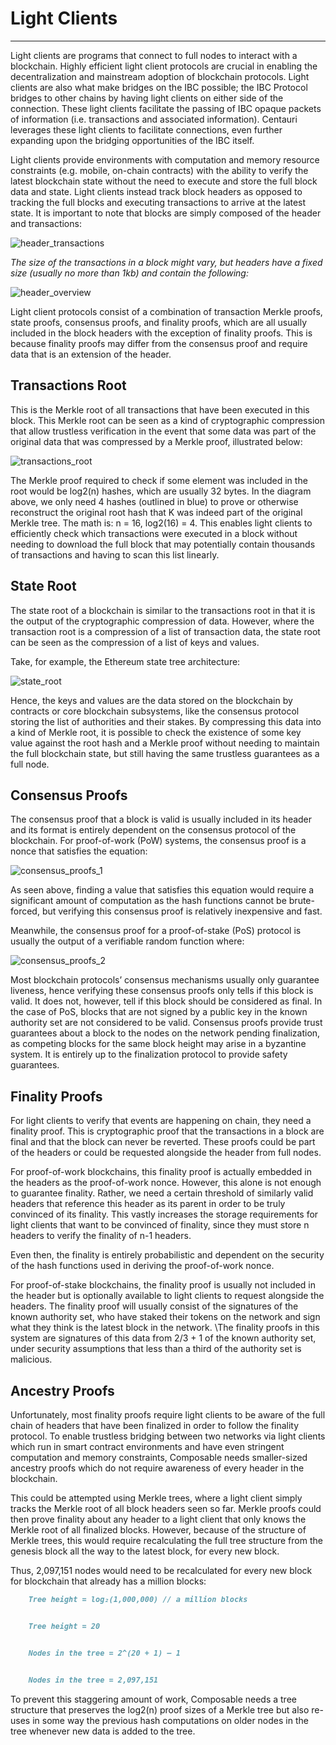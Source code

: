 # Light Clients

---

Light clients are programs that connect to full nodes to interact with a blockchain. Highly efficient light client 
protocols are crucial in enabling the decentralization and mainstream adoption of blockchain protocols. Light clients 
are also what make bridges on the IBC possible; the IBC Protocol bridges to other chains by having light clients on 
either side of the connection. These light clients facilitate the passing of IBC opaque packets of information 
(i.e. transactions and associated information). Centauri leverages these light clients to facilitate connections, even 
further expanding upon the bridging opportunities of the IBC itself.

Light clients provide environments with computation and memory resource constraints (e.g. mobile, on-chain contracts) 
with the ability to verify the latest blockchain state without the need to execute and store the full block data and 
state. Light clients instead track block headers as opposed to tracking the full blocks and executing transactions to 
arrive at the latest state. It is important to note that blocks are simply composed of the header and transactions:


![header_transactions](./header-transactions.png)


_The size of the transactions in a block might vary, but headers have a fixed size (usually no more than 1kb) and 
contain the following:_


![header_overview](./header-overview.png)


Light client protocols consist of a combination of transaction Merkle proofs, state proofs, consensus proofs, and 
finality proofs, which are all usually included in the block headers with the exception of finality proofs. This is 
because finality proofs may differ from the consensus proof and require data that is an extension of the header. 


## Transactions Root

This is the Merkle root of all transactions that have been executed in this block. This Merkle root can be seen as a 
kind of cryptographic compression that allow trustless verification in the event that some data was part of the original 
data that was compressed by a Merkle proof, illustrated below:


![transactions_root](./transactions-root.png)


The Merkle proof required to check if some element was included in the root would be log2(n) hashes, which are usually 
32 bytes. In the diagram above, we only need 4 hashes (outlined in blue) to prove or otherwise reconstruct the original 
root hash that K was indeed part of the original Merkle tree. The math is: n = 16, log2(16) = 4. This enables light 
clients to efficiently check which transactions were executed in a block without needing to download the full block that
may potentially contain thousands of transactions and having to scan this list linearly.


## State Root

The state root of a blockchain is similar to the transactions root in that it is the output of the cryptographic 
compression of data. However, where the transaction root is a compression of a list of transaction data, the state root 
can be seen as the compression of a list of keys and values.

Take, for example, the Ethereum state tree architecture:


![state_root](./state-root.png)


Hence, the keys and values are the data stored on the blockchain by contracts or core blockchain subsystems, like the 
consensus protocol storing the list of authorities and their stakes. By compressing this data into a kind of Merkle 
root, it is possible to check the existence of some key value against the root hash and a Merkle proof without needing 
to maintain the full blockchain state, but still having the same trustless guarantees as a full node.


## Consensus Proofs

The consensus proof that a block is valid is usually included in its header and its format is entirely dependent on the 
consensus protocol of the blockchain. For proof-of-work (PoW) systems, the consensus proof is a nonce that satisfies the 
equation:


![consensus_proofs_1](./consensus-proofs-1.png)


As seen above, finding a value that satisfies this equation would require a significant amount of computation as the 
hash functions cannot be brute-forced, but verifying this consensus proof is relatively inexpensive and fast.

Meanwhile, the consensus proof for a proof-of-stake (PoS) protocol is usually the output of a verifiable random function
where:


![consensus_proofs_2](./consensus-proofs-2.png)


Most blockchain protocols’ consensus mechanisms usually only guarantee liveness, hence verifying these consensus proofs 
only tells if this block is valid. It does not, however, tell if this block should be considered as final. In the case 
of PoS, blocks that are not signed by a public key in the known authority set are not considered to be valid. Consensus 
proofs provide trust guarantees about a block to the nodes on the network pending finalization, as competing blocks for 
the same block height may arise in a byzantine system. It is entirely up to the finalization protocol to provide safety 
guarantees.


## Finality Proofs

For light clients to verify that events are happening on chain, they need a finality proof. This is cryptographic proof 
that the transactions in a block are final and that the block can never be reverted. These proofs could be part of the 
headers or could be requested alongside the header from full nodes.

For proof-of-work blockchains, this finality proof is actually embedded in the headers as the proof-of-work nonce. 
However, this alone is not enough to guarantee finality. Rather, we need a certain threshold of similarly valid headers 
that reference this header as its parent in order to be truly convinced of its finality. This vastly increases the 
storage requirements for light clients that want to be convinced of finality, since they must store n headers to verify
the finality of n-1 headers.

Even then, the finality is entirely probabilistic and dependent on the security of the hash functions used in deriving
the proof-of-work nonce.

For proof-of-stake blockchains, the finality proof is usually not included in the header but is optionally available to
light clients to request alongside the headers. The finality proof will usually consist of the signatures of the known
authority set, who have staked their tokens on the network and sign what they think is the latest block in the 
network. \The finality proofs in this system are signatures of this data from 2/3 + 1 of the known authority set, under 
security assumptions that less than a third of the authority set is malicious.


## Ancestry Proofs

Unfortunately, most finality proofs require light clients to be aware of the full chain of headers that have been 
finalized in order to follow the finality protocol. To enable trustless bridging between two networks via light clients 
which run in smart contract environments and have even stringent computation and memory constraints, Composable needs 
smaller-sized ancestry proofs which do not require awareness of every header in the blockchain.

This could be attempted using Merkle trees, where a light client simply tracks the Merkle root of all block headers seen
so far. Merkle proofs could then prove finality about any header to a light client that only knows the Merkle root of 
all finalized blocks. However, because of the structure of Merkle trees, this would require recalculating the full tree 
structure from the genesis block all the way to the latest block, for every new block.

Thus, 2,097,151 nodes would need to be recalculated for every new block for blockchain that already has a million 
blocks:

```markdown
    Tree height = log₂(1,000,000) // a million blocks


    Tree height = 20


    Nodes in the tree = 2^(20 + 1) — 1


    Nodes in the tree = 2,097,151
```

To prevent this staggering amount of work, Composable needs a tree structure that preserves the log2(n) proof sizes of a
Merkle tree but also re-uses in some way the previous hash computations on older nodes in the tree whenever new data is 
added to the tree. 
